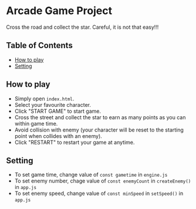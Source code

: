 <!-- frontend-nanodegree-arcade-game
===============================

Students should use this [rubric](https://review.udacity.com/#!/projects/2696458597/rubric) for self-checking their submission. Make sure the functions you write are **object-oriented** - either class functions (like Player and Enemy) or class prototype functions such as Enemy.prototype.checkCollisions, and that the keyword 'this' is used appropriately within your class and class prototype functions to refer to the object the function is called upon. Also be sure that the **readme.md** file is updated with your instructions on both how to 1. Run and 2. Play your arcade game.

For detailed instructions on how to get started, check out this [guide](https://docs.google.com/document/d/1v01aScPjSWCCWQLIpFqvg3-vXLH2e8_SZQKC8jNO0Dc/pub?embedded=true). -->
# Arcade Game Project
Cross the road and collect the star. Careful, it is not that easy!!!
## Table of Contents

* [How to play](#how-to-play)
* [Setting](#setting)

## How to play
* Simply open `index.html`.
* Select your favourite character.
* Click "START GAME" to start game.
* Cross the street and collect the star to earn as many points as you can within game time.
* Avoid collision with enemy (your character will be reset to the starting point when collides with an enemy).
* Click "RESTART" to restart your game at anytime. 

## Setting
* To set game time, change value of `const gametime` in `engine.js`
* To set enemy number, chage value of `const enemyCount` in `createEnemy()` in `app.js`
* To set enemy speed, change value of `const minSpeed` in `setSpeed()` in `app.js`
